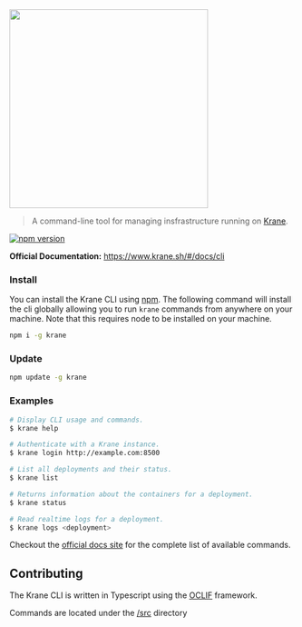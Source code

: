 <img src="https://github.com/krane/krane/blob/master/docs/assets/krane-wordmark.png?raw=true" width="350">

> A command-line tool for managing insfrastructure running on [Krane](https://github.com/krane/krane).

[![npm version](https://img.shields.io/npm/v/krane?color=#D0BB79&label=npm)](https://www.npmjs.com/package/krane)

**Official Documentation:** https://www.krane.sh/#/docs/cli

### Install

You can install the Krane CLI using [npm](https://www.npmjs.com/package/krane). The following command will install the cli globally allowing you to run `krane` commands from anywhere on your machine. Note that this requires node to be installed on your machine.

```sh
npm i -g krane
```

### Update 

```sh
npm update -g krane
```

### Examples

```sh
# Display CLI usage and commands.
$ krane help 

# Authenticate with a Krane instance.
$ krane login http://example.com:8500

# List all deployments and their status.
$ krane list 

# Returns information about the containers for a deployment.
$ krane status 

# Read realtime logs for a deployment.
$ krane logs <deployment>
```

Checkout the [official docs site](https://www.krane.sh/#/docs/cli) for the complete list of available commands.

## Contributing

The Krane CLI is written in Typescript using the [OCLIF](https://oclif.io/) framework.

Commands are located under the [/src](https://github.com/krane/cli/tree/master/src/commands) directory
